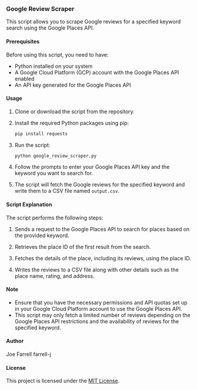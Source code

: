 ### Google Review Scraper

This script allows you to scrape Google reviews for a specified keyword search using the Google Places API.

#### Prerequisites

Before using this script, you need to have:

- Python installed on your system
- A Google Cloud Platform (GCP) account with the Google Places API enabled
- An API key generated for the Google Places API

#### Usage

1. Clone or download the script from the repository.

2. Install the required Python packages using pip:

   ```bash
   pip install requests
   ```

3. Run the script:

   ```bash
   python google_review_scraper.py
   ```

4. Follow the prompts to enter your Google Places API key and the keyword you want to search for.

5. The script will fetch the Google reviews for the specified keyword and write them to a CSV file named `output.csv`.

#### Script Explanation

The script performs the following steps:

1. Sends a request to the Google Places API to search for places based on the provided keyword.

2. Retrieves the place ID of the first result from the search.

3. Fetches the details of the place, including its reviews, using the place ID.

4. Writes the reviews to a CSV file along with other details such as the place name, rating, and address.

#### Note

- Ensure that you have the necessary permissions and API quotas set up in your Google Cloud Platform account to use the Google Places API.
- This script may only fetch a limited number of reviews depending on the Google Places API restrictions and the availability of reviews for the specified keyword.

#### Author
Joe Farrell
farrell-j

#### License

This project is licensed under the [MIT License](LICENSE).
